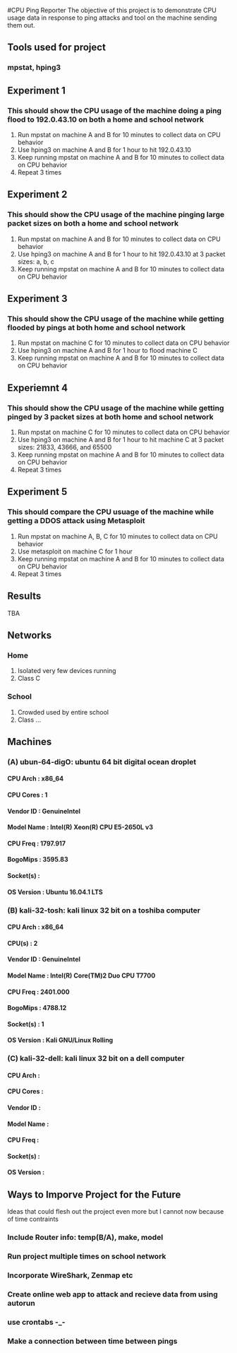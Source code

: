 #CPU Ping Reporter
The objective of this project is to demonstrate CPU usage data in response to ping attacks and tool on the machine sending them out.

## Tools used for project
### mpstat, hping3

## Experiment 1 
### This should show the CPU usage of the machine doing a ping flood to 192.0.43.10 on both a home and school network
1. Run mpstat on machine A and B for 10 minutes to collect data on CPU behavior
2. Use hping3 on machine A and B for 1 hour to hit 192.0.43.10
3. Keep running mpstat on machine A and B for 10 minutes to collect data on CPU behavior
4. Repeat 3 times

## Experiment 2
### This should show the CPU usage of the machine pinging large packet sizes on both a home and school network
1. Run mpstat on machine A and B for 10 minutes to collect data on CPU behavior
2. Use hping3 on machine A and B for 1 hour to hit 192.0.43.10 at 3 packet sizes: a, b, c
3. Keep running mpstat on machine A and B for 10 minutes to collect data on CPU behavior

## Experiment 3
### This should show the CPU usage of the machine while getting flooded by pings at both home and school network
1. Run mpstat on machine C for 10 minutes to collect data on CPU behavior
2. Use hping3 on machine A and B for 1 hour to flood machine C
3. Keep running mpstat on machine A and B for 10 minutes to collect data on CPU behavior

## Experiemnt 4
### This should show the CPU usage of the machine while getting pinged by 3 packet sizes at both home and school network
1. Run mpstat on machine C for 10 minutes to collect data on CPU behavior
2. Use hping3 on machine A and B for 1 hour to hit machine C at 3 packet sizes: 21833, 43666, and 65500
3. Keep running mpstat on machine A and B for 10 minutes to collect data on CPU behavior
4. Repeat 3 times

## Experiment 5
### This should compare the CPU usuage of the machine while getting a DDOS attack using Metasploit
1. Run mpstat on machine A, B, C for 10 minutes to collect data on CPU behavior
2. Use metasploit on machine C for 1 hour
3. Keep running mpstat on machine A and B for 10 minutes to collect data on CPU behavior
4. Repeat 3 times

## Results
TBA

## Networks
### Home
1. Isolated very few devices running
2. Class C

### School
1. Crowded used by entire school
2. Class ...

## Machines
### (A) ubun-64-digO: ubuntu 64 bit digital ocean droplet
#### CPU Arch       : x86_64
#### CPU Cores      : 1
#### Vendor ID      : GenuineIntel
#### Model Name     : Intel(R) Xeon(R) CPU E5-2650L v3
#### CPU Freq       : 1797.917
#### BogoMips       : 3595.83
#### Socket(s)      : 
#### OS Version     : Ubuntu 16.04.1 LTS

### (B) kali-32-tosh: kali linux 32 bit on a toshiba computer
#### CPU Arch       : x86_64
#### CPU(s)         : 2
#### Vendor ID      : GenuineIntel
#### Model Name     : Intel(R) Core(TM)2 Duo CPU T7700
#### CPU Freq       : 2401.000
#### BogoMips       : 4788.12
#### Socket(s)      : 1
#### OS Version     : Kali GNU/Linux Rolling

### (C) kali-32-dell: kali linux 32 bit on a dell computer
#### CPU Arch       :
#### CPU Cores      :
#### Vendor ID      :
#### Model Name     :
#### CPU Freq       :
#### Socket(s)      :
#### OS Version     :

## Ways to Imporve Project for the Future
Ideas that could flesh out the project even more but I cannot now because of time contraints
### Include Router info: temp(B/A), make, model
### Run project multiple times on school network
### Incorporate WireShark, Zenmap etc
### Create online web app to attack and recieve data from using autorun
### use crontabs -_-
### Make a connection between time between pings
